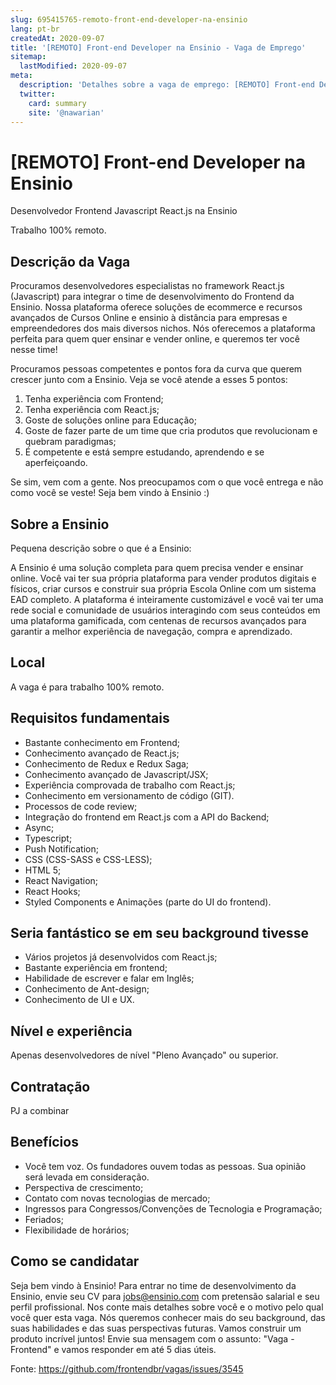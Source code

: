 ```yaml
---
slug: 695415765-remoto-front-end-developer-na-ensinio
lang: pt-br
createdAt: 2020-09-07
title: '[REMOTO] Front-end Developer na Ensinio - Vaga de Emprego'
sitemap:
  lastModified: 2020-09-07
meta:
  description: 'Detalhes sobre a vaga de emprego: [REMOTO] Front-end Developer na Ensinio'
  twitter:
    card: summary
    site: '@nawarian'
---
```


# [REMOTO] Front-end Developer na Ensinio

Desenvolvedor Frontend Javascript React.js na Ensinio

Trabalho 100% remoto.


## Descrição da Vaga

Procuramos desenvolvedores especialistas no framework React.js (Javascript) para integrar o time de desenvolvimento do Frontend da Ensinio. Nossa plataforma oferece soluções de ecommerce e recursos avançados de Cursos Online e ensinio à distância para empresas e empreendedores dos mais diversos nichos. Nós oferecemos a plataforma perfeita para quem quer ensinar e vender online, e queremos ter você nesse time!

Procuramos pessoas competentes e pontos fora da curva que querem crescer junto com a Ensinio. Veja se você atende a esses 5 pontos:

1. Tenha experiência com Frontend;
2. Tenha experiência com React.js;
3. Goste de soluções online para Educação;
4. Goste de fazer parte de um time que cria produtos que revolucionam e quebram paradigmas;
5. É competente e está sempre estudando, aprendendo e se aperfeiçoando.

Se sim, vem com a gente. Nos preocupamos com o que você entrega e não como você se veste! Seja bem vindo à Ensinio :)

## Sobre a Ensinio

Pequena descrição sobre o que é a Ensinio:

A Ensinio é uma solução completa para quem precisa vender e ensinar online. Você vai ter sua  própria plataforma para vender produtos digitais e físicos, criar cursos e construir sua própria Escola  Online com um sistema EAD completo. A plataforma é inteiramente customizável e você vai ter uma rede social e comunidade de  usuários interagindo com seus conteúdos em uma plataforma gamificada, com centenas de recursos  avançados para garantir a melhor experiência de navegação, compra e aprendizado.


## Local

A vaga é para trabalho 100% remoto.


## Requisitos fundamentais

- Bastante conhecimento em Frontend;
- Conhecimento avançado de React.js;
- Conhecimento de Redux e Redux Saga;
- Conhecimento avançado de Javascript/JSX;
- Experiência comprovada de trabalho com React.js;
- Conhecimento em versionamento de código (GIT).
- Processos de code review;
- Integração do frontend em React.js com a API do Backend;
- Async;
- Typescript;
- Push Notification;
- CSS (CSS-SASS e CSS-LESS);
- HTML 5;
- React Navigation;
- React Hooks;
- Styled Components e Animações (parte do UI do frontend).


## Seria fantástico se em seu background tivesse

- Vários projetos já desenvolvidos com React.js;
- Bastante experiência em frontend;
- Habilidade de escrever e falar em Inglês;
- Conhecimento de Ant-design;
- Conhecimento de UI e UX.


## Nível e experiência

Apenas desenvolvedores de nível "Pleno Avançado" ou superior.

## Contratação

PJ a combinar


## Benefícios

- Você tem voz. Os fundadores ouvem todas as pessoas. Sua opinião será levada em consideração.
- Perspectiva de crescimento;
- Contato com novas tecnologias de mercado;
- Ingressos para Congressos/Convenções de Tecnologia e Programação;
- Feriados;
- Flexibilidade de horários;

## Como se candidatar

Seja bem vindo à Ensinio! Para entrar no time de desenvolvimento da Ensinio, envie seu CV para jobs@ensinio.com com pretensão salarial e seu perfil profissional. Nos conte mais detalhes sobre você e o motivo pelo qual você quer esta vaga. Nós queremos conhecer mais do seu background, das suas habilidades e das suas perspectivas futuras. Vamos construir um produto incrível juntos! Envie sua mensagem com o assunto: "Vaga - Frontend" e vamos responder em até 5 dias úteis.

Fonte: https://github.com/frontendbr/vagas/issues/3545